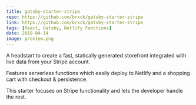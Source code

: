 ```yaml
---
title: gatsby-starter-stripe
repo: https://github.com/brxck/gatsby-starter-stripe
link: https://github.com/brxck/gatsby-starter-stripe
tags: [React, Gatsby, Netlify Functions]
date: 2019-04-14
image: preview.png
---
```


A headstart to create a fast, statically generated storefront integrated with live data from your Stripe account.

Features serverless functions which easily deploy to Netlify and a shopping cart with checkout & persistence.

This starter focuses on Stripe functionality and lets the developer handle the rest.
